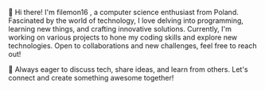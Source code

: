 👋 Hi there! I'm filemon16 , a computer science enthusiast from Poland. Fascinated by the world of technology, I love delving into programming, learning new things, and crafting innovative solutions. Currently, I'm working on various projects to hone my coding skills and explore new technologies. Open to collaborations and new challenges, feel free to reach out!

🌱 Always eager to discuss tech, share ideas, and learn from others. Let's connect and create something awesome together!
